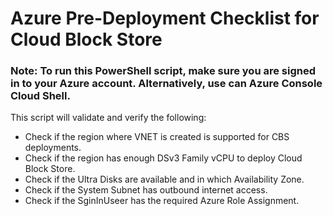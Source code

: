 # Azure Pre-Deployment Checklist for Cloud Block Store


### Note: **To run this PowerShell script, make sure you are signed in to your Azure account. Alternatively, use can Azure Console Cloud Shell.**
  

This script will validate and verify the following:

- Check if the region where VNET is created is supported for CBS deployments.
- Check if the region has enough DSv3 Family vCPU to deploy Cloud Block Store.
- Check if the Ultra Disks are available and in which Availability Zone.
- Check if the System Subnet has outbound internet access.
- Check if the SginInUseer has the required Azure Role Assignment.
